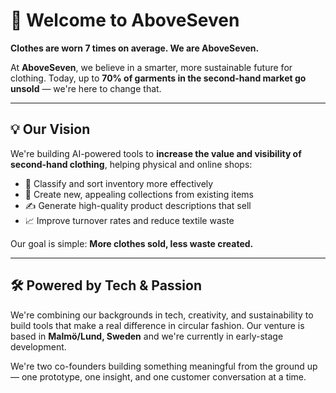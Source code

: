 # 👋 Welcome to AboveSeven

**Clothes are worn 7 times on average. We are AboveSeven.**

At **AboveSeven**, we believe in a smarter, more sustainable future for clothing. Today, up to **70% of garments in the second-hand market go unsold** — we're here to change that.

---

## 💡 Our Vision

We're building AI-powered tools to **increase the value and visibility of second-hand clothing**, helping physical and online shops:

- 🧠 Classify and sort inventory more effectively
- 🎯 Create new, appealing collections from existing items
- ✍️ Generate high-quality product descriptions that sell
- 📈 Improve turnover rates and reduce textile waste

Our goal is simple: **More clothes sold, less waste created.**

---

## 🛠️ Powered by Tech & Passion

We're combining our backgrounds in tech, creativity, and sustainability to build tools that make a real difference in circular fashion. Our venture is based in **Malmö/Lund, Sweden** and we're currently in early-stage development.

We're two co-founders building something meaningful from the ground up — one prototype, one insight, and one customer conversation at a time.
